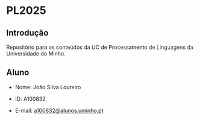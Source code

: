 # PL2025

## Introdução
Repositório para os conteúdos da UC de Processamento de Linguagens da Universidade do Minho.

## Aluno
- Nome: João Silva Loureiro
* ID: A100832
+ E-mail: a100832@alunos.uminho.pt
